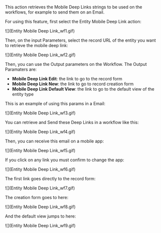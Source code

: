 This action retrieves the Mobile Deep Links strings to be used on the workflows, for example to send them on an Email.

For using this feature, first select the Entity Mobile Deep Link action:

![](Entity Mobile Deep Link_wf1.gif)

Then, on the input Parameters, select the record URL of the entity you want to retrieve the mobile deep link:

![](Entity Mobile Deep Link_wf2.gif)

Then, you can use the Output parameters on the Workflow. The Output Paramaters are:

* **Mobile Deep Link Edit**: the link to go to the record form
* **Mobile Deep Link New**: the link to go to record creation form
* **Mobile Deep Link Default View**: the link to go to the default view of the entity type

This is an example of using this params in a Email:

![](Entity Mobile Deep Link_wf3.gif)

You can retrieve and Send these Deep Links in a workflow like this:

![](Entity Mobile Deep Link_wf4.gif)

Then, you can receive this email on a mobile app:

![](Entity Mobile Deep Link_wf5.gif)

If you click on any link you must confirm to change the app:

![](Entity Mobile Deep Link_wf6.gif)

The first link goes directly to the record form:

![](Entity Mobile Deep Link_wf7.gif)

The creation form goes to here:

![](Entity Mobile Deep Link_wf8.gif)

And the default view jumps to here:

![](Entity Mobile Deep Link_wf9.gif)

